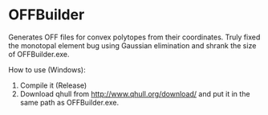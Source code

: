 # OFFBuilder
Generates OFF files for convex polytopes from their coordinates.
Truly fixed the monotopal element bug using Gaussian elimination and shrank the size of OFFBuilder.exe.

How to use (Windows):
1. Compile it (Release)
2. Download qhull from http://www.qhull.org/download/ and put it in the same path as OFFBuilder.exe.
